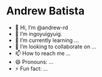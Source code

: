 # Andrew Batista
- 👋 Hi, I’m @andrew-rd
- 👀 I’m ingoyuigyuig.
- 🌱 I’m currently learning ...
- 💞️ I’m looking to collaborate on ...
- 📫 How to reach me ...
- 😄 Pronouns: ...
- ⚡ Fun fact: ...
